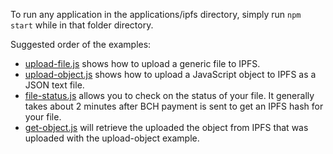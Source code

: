 To run any application in the applications/ipfs directory, simply run `npm start` while in that folder directory.

Suggested order of the examples:
- [upload-file.js](./upload-file/upload-file.js) shows how to upload a generic file to IPFS.
- [upload-object.js](./upload-object/upload-object.js) shows how to upload a JavaScript object to IPFS as a JSON text file.
- [file-status.js](./file-status/file-status.js) allows you to check on the status of your file. It generally takes about 2 minutes after BCH payment is sent to get an IPFS hash for your file.
- [get-object.js](./get-object/get-object.js) will retrieve the uploaded the object from IPFS that was uploaded with the upload-object example.
